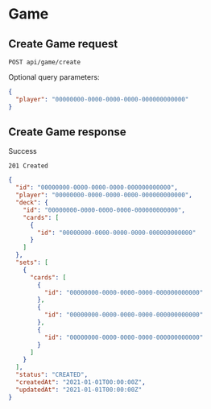 # Game

## Create Game request
```http request
POST api/game/create
```
Optional query parameters:
```json
{
  "player": "00000000-0000-0000-0000-000000000000"
}
```

## Create Game response
Success
```http status code
201 Created
```

```json
{
  "id": "00000000-0000-0000-0000-000000000000",
  "player": "00000000-0000-0000-0000-000000000000",
  "deck": {
    "id": "00000000-0000-0000-0000-000000000000",
    "cards": [
      {
        "id": "00000000-0000-0000-0000-000000000000"
      }
    ]
  },
  "sets": [
    {
      "cards": [
        {
          "id": "00000000-0000-0000-0000-000000000000"
        },
        {
          "id": "00000000-0000-0000-0000-000000000000"
        },
        {
          "id": "00000000-0000-0000-0000-000000000000"
        }
      ]
    }
  ],
  "status": "CREATED",
  "createdAt": "2021-01-01T00:00:00Z",
  "updatedAt": "2021-01-01T00:00:00Z"
}
```
